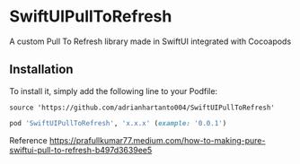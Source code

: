 # SwiftUIPullToRefresh

A custom Pull To Refresh library made in SwiftUI integrated with Cocoapods

## Installation

To install it, simply add the following line to your Podfile:
```
source 'https://github.com/adrianhartanto004/SwiftUIPullToRefresh'
```

```ruby
pod 'SwiftUIPullToRefresh', 'x.x.x' (example: '0.0.1')
```

Reference https://prafullkumar77.medium.com/how-to-making-pure-swiftui-pull-to-refresh-b497d3639ee5
